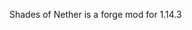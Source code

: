 Shades of Nether is a forge mod for 1.14.3 
<!--stackedit_data:
eyJoaXN0b3J5IjpbMTM1NTIzMjY2MywyMDc4NzIzMDE1LDY4MT
QzOTI0NSwxOTA2MjIzMThdfQ==
-->